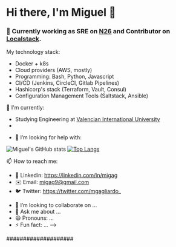 # Hi there, I'm Miguel 👋

### 👷 Currently working as SRE on [N26](https://n26.com) and Contributor on [Localstack](https://localstack.cloud/).

 My technology stack:
* Docker + k8s
* Cloud providers (AWS, mostly)
* Programming: Bash, Python, Javascript
* CI/CD (Jenkins, CircleCI, Gitlab Pipelines)
* Hashicorp's stack (Terraform, Vault, Consul)
* Configuration Management Tools (Saltstack, Ansible)



🌱 I'm currently:
* Studying Engineering at [Valencian International University](https://www.universidadviu.com/)
* 



- 🤔 I’m looking for help with:





![Miguel's GitHub stats](https://github-readme-stats.vercel.app/api?username=mgagliardo&hide=contribs,prs&theme=buefy&show_icons=true) [![Top Langs](https://github-readme-stats.vercel.app/api/top-langs/?username=mgagliardo&layout=compact&theme=buefy)](https://github.com/mgagliardo/github-readme-stats)

📫 How to reach me:
* 📖 Linkedin: https://linkedin.com/in/migag
* ✉️ Email: migag9@gmail.com
* 🐦 Twitter: https://twitter.com/mgagliardo_



- 👯 I’m looking to collaborate on ...
- 💬 Ask me about ...
- 😄 Pronouns: ...
- ⚡ Fun fact: ...
-->





####################
